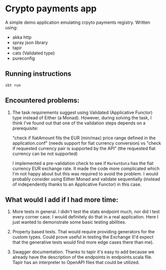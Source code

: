 # Crypto payments app

A simple demo application emulating crpyto payments registry. Written using:

- akka http
- spray json library
- tapir
- cats (Validated type)
- pureconfig

## Running instructions

`sbt run`

## Encountered problems:

1. The task requirements suggest using Validated (Applicative Functor) type instead of Either (a Monad). However, during
   solving the task, I think I've found out that one of the validation steps depends on a prerequisite:

   "check if fiatAmount fits the EUR (min/max) price range defined in the application.conf" (needs support for fiat
   currency conversion)
   vs
   "check if requested currency pair is supported by the API" (the requested fiat currency can be not supported)

   I implemented a pre-validation check to see if `MarketData` has the fiat currency EUR exchange rate. It made the code
   more complicated which I'm not happy about but this was required to avoid the problem. I would probably consider
   using Either Monad and validate sequentially (instead of independently thanks to an Applicative Functor) in this
   case. 

## What would I add if I had more time:

1. More tests in general. I didn't test the stats endpoint much, nor did I test every corner case. I would definitely do
   that in a real application. Here I just wanted to demonstrate some basic testing abilities.

2. Property based tests. That would require providing generators for the custom types. Could prove useful in testing the
   Exchange (I'd expect that the generative tests would find more edge cases there than me).

3. Swagger documentation. Thanks to tapir it's easy to add because we already have the description of the endpoints in
   endpoints.scala file. Tapir has an interpreter to OpenAPI files that could be utilized.

   




        


